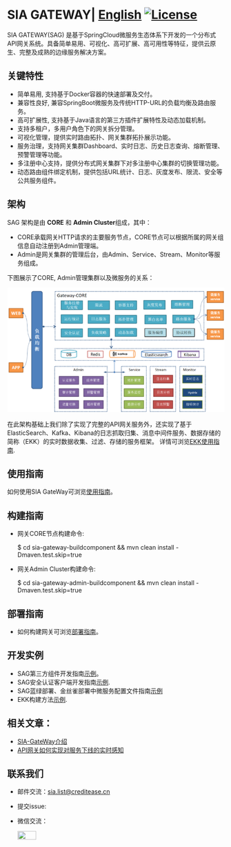 # SIA GATEWAY| [English](README-en.md) [![License](https://img.shields.io/badge/license-Apache%202-4EB1BA.svg)](https://www.apache.org/licenses/LICENSE-2.0.html) 
SIA GATEWAY(SAG) 是基于SpringCloud微服务生态体系下开发的一个分布式API网关系统。具备简单易用、可视化、高可扩展、高可用性等特征，提供云原生、完整及成熟的边缘服务解决方案。


## 关键特性

* 简单易用, 支持基于Docker容器的快速部署及交付。
* 兼容性良好, 兼容SpringBoot微服务及传统HTTP-URL的负载均衡及路由服务。
* 高可扩展性, 支持基于Java语言的第三方插件扩展特性及动态加载机制。
* 支持多租户，多用户角色下的网关拆分管理。
* 可视化管理，提供实时路由拓扑、网关集群拓扑展示功能。
* 服务治理，支持网关集群Dashboard、实时日志、历史日志查询、熔断管理、预警管理等功能。
* 多注册中心支持，提供分布式网关集群下对多注册中心集群的切换管理功能。
* 动态路由组件绑定机制，提供包括URL统计、日志、灰度发布、限流、安全等公共服务组件。

## 架构
SAG 架构是由 **CORE** 和 **Admin Cluster**组成，其中：
* CORE承载网关HTTP请求的主要服务节点，CORE节点可以根据所属的网关组信息自动注册到Admin管理端。
* Admin是网关集群的管理后台，由Admin、Service、Stream、Monitor等服务组成。

下图展示了CORE, Admin管理集群以及微服务的关系：

![SIA GATEWAY 架构](docs/static_files/ark.png)

在此架构基础上我们除了实现了完整的API网关服务外，还实现了基于ElasticSearch、Kafka、Kibana的日志抓取归集、消息中间件服务、数据存储的简称（EKK）的实时数据收集、过滤、存储的服务框架。
详情可浏览[EKK使用指南](docs/user_ekk_zh.md).

## 使用指南
如何使用SIA GateWay可浏览[使用指南](docs/user_guide.md)。

## 构建指南

* 网关CORE节点构建命令:

  $ cd sia-gateway-buildcomponent && mvn clean install -Dmaven.test.skip=true
  
* 网关Admin Cluster构建命令:

  $ cd sia-gateway-admin-buildcomponent && mvn clean install -Dmaven.test.skip=true
  
## 部署指南
* 如何构建网关可浏览[部署指南](docs/deploy_guide.md)。

## 开发实例
* SAG第三方组件开发指南[示例](docs/third_guide.md)。
* SAG安全认证客户端开发指南[示例](docs/safe_guide.md).
* SAG蓝绿部署、金丝雀部署中微服务配置文件指南[示例](docs/ms_guide.md)
* EKK构建方法[示例](docs/user_ekk_zh.md).

## 相关文章：
+ [SIA-GateWay介绍](docs/art.md)
+ [API网关如何实现对服务下线的实时感知](https://mp.weixin.qq.com/s/f1LHALI3avVfnHyHTj-vuA)


## 联系我们

* 邮件交流：sia.list@creditease.cn

* 提交issue:

* 微信交流：

    <img src="https://github.com/lijun006788/sia-task/blob/master/docs/images/siaopenWechatIMG3.jpeg" width="30%" height="30%">